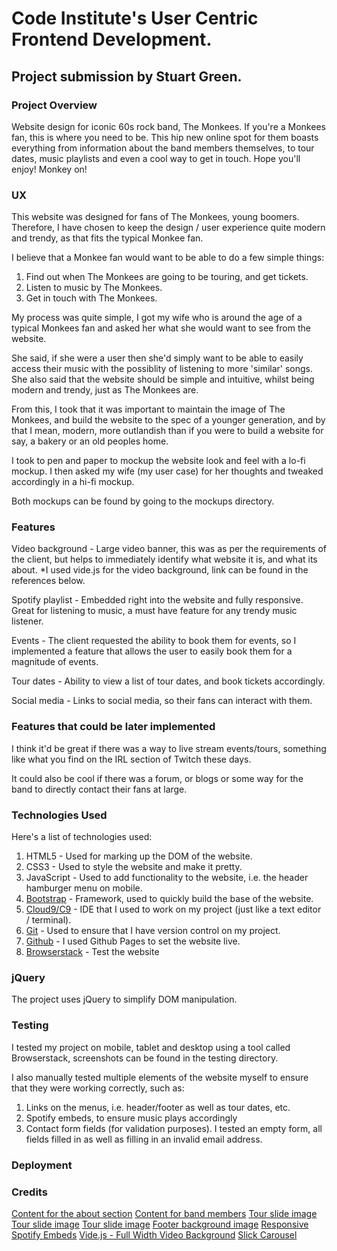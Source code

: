 # Code Institute's User Centric Frontend Development.
## Project submission by Stuart Green.

### Project Overview
Website design for iconic 60s rock band,  The Monkees. If you're a Monkees fan, this is where you need to be. This hip new online spot for them boasts everything from information about the band members themselves, to tour dates, music playlists and even a cool way to get in touch. Hope you'll enjoy! Monkey on!

### UX
This website was designed for fans of The Monkees, young boomers. Therefore, I have chosen to keep the design / user experience quite modern and trendy, as that fits the typical Monkee fan.

I believe that a Monkee fan would want to be able to do a few simple things:

1. Find out when The Monkees are going to be touring, and get tickets.
2. Listen to music by The Monkees.
3. Get in touch with The Monkees.

My process was quite simple, I got my wife who is around the age of a typical Monkees fan and asked her what she would want to see from the website.

She said, if she were a user then she'd simply want to be able to easily access their music with the possiblity of listening to more 'similar' songs.
She also said that the website should be simple and intuitive, whilst being modern and trendy, just as The Monkees are.

From this, I took that it was important to maintain the image of The Monkees, and build the website to the spec of a younger generation, and by that I mean, modern, more outlandish than if you were to build a website for say, a bakery or an old peoples home.

I took to pen and paper to mockup the website look and feel with a lo-fi mockup. I then asked my wife (my user case) for her thoughts and tweaked accordingly in a hi-fi mockup.

Both mockups can be found by going to the mockups directory.

### Features
Video background - Large video banner, this was as per the requirements of the client, but helps to immediately identify what website it is, and what its about.
*I used vide.js for the video background, link can be found in the references below.

Spotify playlist - Embedded right into the website and fully responsive. Great for listening to music, a must have feature for any trendy music listener.

Events - The client requested the ability to book them for events, so I implemented a feature that allows the user to easily book them for a magnitude of events.

Tour dates - Ability to view a list of tour dates, and book tickets accordingly.

Social media - Links to social media, so their fans can interact with them.

### Features that could be later implemented
I think it'd be great if there was a way to live stream events/tours, something like what you find on the IRL section of Twitch these days.

It could also be cool if there was a forum, or blogs or some way for the band to directly contact their fans at large.

### Technologies Used
Here's a list of technologies used:
1. HTML5 - Used for marking up the DOM of the website.
2. CSS3 - Used to style the website and make it pretty.
3. JavaScript - Used to add functionality to the website, i.e. the header hamburger menu on mobile.
4. [Bootstrap](https://getbootstrap.com/) - Framework, used to quickly build the base of the website.
5. [Cloud9/C9](https://c9.io) - IDE that I used to work on my project (just like a text editor / terminal).
6. [Git](https://git-scm.com/) - Used to ensure that I have version control on my project.
7. [Github](https://github.com/) - I used Github Pages to set the website live.
8. [Browserstack](https://www.browserstack.com/) - Test the website

### jQuery
The project uses jQuery to simplify DOM manipulation.

### Testing
I tested my project on mobile, tablet and desktop using a tool called Browserstack, screenshots can be found in the testing directory.

I also manually tested multiple elements of the website myself to ensure that they were working correctly, such as:

1. Links on the menus, i.e. header/footer as well as tour dates, etc.
2. Spotify embeds, to ensure music plays accordingly
3. Contact form fields (for validation purposes). I tested an empty form, all fields filled in as well as filling in an invalid email address.

### Deployment

### Credits
[Content for the about section](https://en.wikipedia.org/wiki/The_Monkees)
[Content for band members](https://www.monkees.net/)
[Tour slide image](https://www.monkees.net/wp-content/uploads/2014/03/monkees2014.jpg)
[Tour slide image](https://cdn.eventfinda.co.nz/uploads/events/transformed/812571-376379-34.jpg?v=3)
[Tour slide image](https://www.hollywoodreporter.com/review/monkees-greek-theatre-concert-review-388603)
[Footer background image](https://www.bbc.co.uk/music/artists/b8549efe-f4fd-4dc0-8ef1-226e9c400233)
[Responsive Spotify Embeds](https://codepen.io/jbasoo/pen/gDkoc)
[Vide.js - Full Width Video Background](https://vodkabears.github.io/vide/)
[Slick Carousel](https://kenwheeler.github.io/slick/)